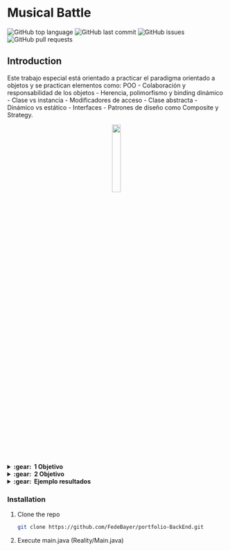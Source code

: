 # Musical Battle

![GitHub top language](https://img.shields.io/github/languages/top/FedeBayer/musicalBattle?style=for-the-badge)
![GitHub last commit](https://img.shields.io/github/last-commit/FedeBayer/musicalBattle?style=for-the-badge)
![GitHub issues](https://img.shields.io/github/issues/FedeBayer/musicalBattle?style=for-the-badge)
![GitHub pull requests](https://img.shields.io/github/issues-pr/FedeBayer/musicalBattle?style=for-the-badge)

## Introduction

Este trabajo especial está orientado a practicar el paradigma orientado a objetos y se practican elementos como:
POO - Colaboración y responsabilidad de los objetos - Herencia, polimorfismo y binding dinámico - Clase vs instancia - Modificadores de acceso - Clase abstracta - 
Dinámico vs estático - Interfaces - Patrones de diseño como Composite y Strategy.


<div align="center">
  <img src="https://img.freepik.com/premium-vector/abstract-music-background-vinyl-disk-explosion-vector-illustration_3482-3933.jpg?w=2000" width="20%"></img>
</div>


<details close="true">
  <summary><b>:gear: &nbsp;1 Objetivo</b></summary>

  Dado el reciente éxito de los realities, en especial el último de canciones, un canal de la competencia (cuya identidad no podemos revelar) decidió armar su propio reality de canto. Para poder organizarse mejor y facilitar la tarea de selección de participantes, armado de equipos y demás menesteres, la producción de dicho canal encargó la realización de un sistema para la apropiada administración de todo el reality.
  
En el reality participan un conjunto de coaches, que a su vez juegan el rol de jurados, y un conjunto de participantes. De los participantes, se registra su nombre, apellido, edad, géneros musicales de preferencia, idiomas en los que canta y los instrumentos que toca. La producción también almacena un conjunto de temas musicales que pueden ser cantados durante el reality. Cada tema musical tiene un título, un idioma, una lista de géneros musicales a los que pertenece y una lista de instrumentos musicales necesarios para interpretarlo durante el concurso (puede ser vacía).

  Cada coach/jurado tiene un listado de participantes asignados como equipo propio. Para una mejor organización, cada coach/jurado desea poder obtener:
● un listado de todos los instrumentos que pueden tocar los participantes de su equipo (no
debe haber repetidos)
  
● un listado de todos los idiomas que pueden cantar los participantes de su equipo (sin idiomas
repetidos)
  
● un listado de géneros de preferencia de los participantes de su equipo (sin repetidos y
ordenados alfabéticamente)
  
● El promedio de edad de su equipo
 
Durante el reality, se organizan batallas para decidir quién es expulsado del concurso en cada ronda.

Para poder organizar cada batalla, la producción del programa le pide a cada jurado que seleccione un participante de su equipo para cantar un determinado tema musical. Para esto y acorde al avance del programa se van solicitando a los jurados que busquen:
  
● Todos los participantes que canten en un determinado idioma, por ejemplo “inglés”.
  
● Todos los participantes que prefieran un determinado género, por ejemplo “rock”.
  
● Todos los participantes que canten en un determinado idioma y toquen un instrumento
específico.Por ejemplo, “Aleman” y “Guitarra”
  
● Todos los participantes que toquen “guitarra” y prefieran el género “balada” o que canten en
“inglés”.
  
● Todos los participantes mayores de una determinada edad.
  
● Los anteriores son algunos ejemplos de los listados que la producción le pide constantemente a los jurados. Se pueden agregar nuevos requerimientos de búsquedas así como combinación lógicas de los existentes.
  
Uno de los jurados se puso exigente y solo permite agregar a su equipo participantes que al menos toquen un determinado instrumento, conozcan ciertos idiomas y prefieran un determinado género.
Puntualmente, solo permite agregar participantes que toquen la batería, puedan cantar en español e inglés, y que prefieran “pop”. Es posible que este jurado cambie en tiempo de ejecución su
restricción para aceptar participantes, aunque los participantes ya aceptados no se eliminan si cambia su preferencia por nuevos participantes.

En esta primer parte no se implementan las batallas
</details>

<details close="true">
  <summary><b>:gear: &nbsp;2 Objetivo</b></summary>

Continuando con la implementación del reality de canto en esta segunda parte se agrega a lo realizado en la primera parte las siguientes características.

Los participantes pueden estar organizados en grupos y bandas, un grupo o banda posee una lista de miembros que los componen (pueden ser integrantes o incluso sub bandas). Una banda o grupo posee un nombre, y una edad (la cual se calcula como el promedio de las edades de cada uno de sus miembros). Los géneros de preferencia se calculan como la intersección de los géneros de preferencia de todos sus miembros. Por ejemplo si un grupo tienen dos miembros A y B, el integrante A tiene preferencias {g1,g2,g3,g4} y el integrante B las preferencias {g1,g4,g7,g11} el grupo tendrá como preferencias de géneros {g1, g4}. En el caso de los idiomas que pueden interpretar una banda o grupo se considera la unión de los idiomas de todos sus miembros (no pueden existir repetidos), lo mismo ocurre para los instrumentos que puede tocar una banda.
  
Ahora cada coach/jurado tiene un listado de participantes asignados como equipo propio, este listado puede incluir Bandas, Grupos o Integrantes solistas.
Para una mejor organización, cada coach/jurado desea poder obtener:

  ● Un listado de todos los instrumentos que pueden tocar los participantes de su equipo (no debe haber repetidos)

  ● Un listado de todos los idiomas que pueden cantar los participantes de su equipo (sin idiomas repetidos)
  
  ● Un listado de géneros de preferencia de los participantes de su equipo (sin repetidos y ordenados alfabéticamente)
  
  ● El promedio de edad de su equipo

Para las batallas, se desea que cada uno de los coachs/jurados pueda buscar entre sus participantes integrantes, bandas o grupos que :

  ● Canten en un determinado idioma, por ejemplo “inglés”

  ● Prefieren un determinado género, por ejemplo “rock”.

  ● Canten en un determinado idioma y toquen un instrumento específico. Por ejemplo, “Aleman” y “Guitarra”

  ● Todos los participantes mayores de una determinada edad.

  ● Puedan Interpretar un determinado Tema Musical

  ● Los anteriores son algunos ejemplos de los listados que la producción le pide constantemente a los jurados. Se pueden agregar nuevos requerimientos de búsquedas así como combinación lógicas de los existentes.

Aclaraciones sobre la búsqueda de participantes:

  1. Si una banda o grupo cumple con lo que está buscando el jurado, se debe retornar la banda o el grupo entero (respetando la organización interna de grupos y subgrupos)

  2. Si una banda o grupo NO cumple con lo que está buscando el jurado, se buscan posibles miembros de la banda que sí cumplan y se retorna a estos miembros.

  3. El mecanismo anterior se repite en cada nivel organizativo que tenga la banda o grupo.

  4. Un tema puede ser interpretado por una banda/grupo/solista si puede cantar en el idioma del tema y al menos uno de los géneros está entre las preferencias del grupo/banda/solista.Sin embargo, para los temas de la final se debe chequear además de lo anterior que la
</details>

<details close="true">
  <summary><b>:gear: &nbsp;Ejemplo resultados</b></summary>
  
```java
Informacion de equipos de Coach

Nombres de participantes de  equipo de coach: Lautaro
Instrumentos: 
[Guitarra, Piano]
Promedio edad: 
32.0
Generos de preferencia: 
[Jazz, Rock]


Nombres de participantes de  equipo de coach: Valentin
Instrumentos: 
[Guitarra, Piano, Violin, Bateria, Bajo]
Promedio edad: 
30.222222222222225
Generos de preferencia: 
[]
///////////////////////////////////
Criterios de participantes para batallas


Participantes que cantan en Ingles: 
[Banda Banda2 [miembros=[Participante [nombre=Kevin, apellido=Yante, edad=41, generosMusicalesPreferencia=[Musica clasica, Musica electronica], idiomas=[Aleman, Frances], instrumentos=[Violin, Bateria]]
, Participante [nombre=Ignacio, apellido=Varne, edad=22, generosMusicalesPreferencia=[Electro, Dupstep], idiomas=[Japones], instrumentos=[Bajo]]
, Banda Banda1 [miembros=[Participante [nombre=Carlos, apellido=Celor, edad=27, generosMusicalesPreferencia=[Musica clasica, Musica electronica], idiomas=[Aleman, Frances], instrumentos=[Violin, Bateria]]
, Participante [nombre=Juan, apellido=Zon, edad=39, generosMusicalesPreferencia=[Electro, Dupstep], idiomas=[Japones], instrumentos=[Bajo]]
, Participante [nombre=Pedro, apellido=Lanz, edad=17, generosMusicalesPreferencia=[Rock, Jazz], idiomas=[Español, Ingles], instrumentos=[Guitarra, Piano]]
]]
]]
]
Participantes que su genero preferido es Rock: 
[Participante [nombre=Pedro, apellido=Lanz, edad=17, generosMusicalesPreferencia=[Rock, Jazz], idiomas=[Español, Ingles], instrumentos=[Guitarra, Piano]]
]
Participantes que cantan en Aleman y tocan Guitarra: 
[Banda Banda2 [miembros=[Participante [nombre=Kevin, apellido=Yante, edad=41, generosMusicalesPreferencia=[Musica clasica, Musica electronica], idiomas=[Aleman, Frances], instrumentos=[Violin, Bateria]]
, Participante [nombre=Ignacio, apellido=Varne, edad=22, generosMusicalesPreferencia=[Electro, Dupstep], idiomas=[Japones], instrumentos=[Bajo]]
, Banda Banda1 [miembros=[Participante [nombre=Carlos, apellido=Celor, edad=27, generosMusicalesPreferencia=[Musica clasica, Musica electronica], idiomas=[Aleman, Frances], instrumentos=[Violin, Bateria]]
, Participante [nombre=Juan, apellido=Zon, edad=39, generosMusicalesPreferencia=[Electro, Dupstep], idiomas=[Japones], instrumentos=[Bajo]]
, Participante [nombre=Pedro, apellido=Lanz, edad=17, generosMusicalesPreferencia=[Rock, Jazz], idiomas=[Español, Ingles], instrumentos=[Guitarra, Piano]]
]]
]]
]
Participantes que son mayores a 19 años: 
[Banda Banda2 [miembros=[Participante [nombre=Kevin, apellido=Yante, edad=41, generosMusicalesPreferencia=[Musica clasica, Musica electronica], idiomas=[Aleman, Frances], instrumentos=[Violin, Bateria]]
, Participante [nombre=Ignacio, apellido=Varne, edad=22, generosMusicalesPreferencia=[Electro, Dupstep], idiomas=[Japones], instrumentos=[Bajo]]
, Banda Banda1 [miembros=[Participante [nombre=Carlos, apellido=Celor, edad=27, generosMusicalesPreferencia=[Musica clasica, Musica electronica], idiomas=[Aleman, Frances], instrumentos=[Violin, Bateria]]
, Participante [nombre=Juan, apellido=Zon, edad=39, generosMusicalesPreferencia=[Electro, Dupstep], idiomas=[Japones], instrumentos=[Bajo]]
, Participante [nombre=Pedro, apellido=Lanz, edad=17, generosMusicalesPreferencia=[Rock, Jazz], idiomas=[Español, Ingles], instrumentos=[Guitarra, Piano]]
]]
]]
]
Participantes que pueden interpretar tema1: 
[Participante [nombre=Pedro, apellido=Lanz, edad=17, generosMusicalesPreferencia=[Rock, Jazz], idiomas=[Español, Ingles], instrumentos=[Guitarra, Piano]]
]
///////////////////////////////////
Criterios con combinaciones logicas

Participantes que toquen “guitarra” y prefieran el género “balada” O que canten en “inglés”: 
[Participante [nombre=Marcos, apellido=Celor, edad=19, generosMusicalesPreferencia=[Rock, Jazz], idiomas=[Español, Ingles], instrumentos=[Guitarra, Piano]]
]
Participantes que toquen “guitarra” y prefieran el género “balada” Y que canten en “inglés”: 
[]
Participantes que NO prefieran el género “balada” y NO toquen guitarra: 
[Participante [nombre=Marcos, apellido=Celor, edad=19, generosMusicalesPreferencia=[Rock, Jazz], idiomas=[Español, Ingles], instrumentos=[Guitarra, Piano]]
]
///////////////////////////////////
Coach exigente


Coach exigente: Lautaro agrega a participante: Marcos ? 
false
Coach exigente: Lautaro cambio genero requerido de Pop a Rock 

Coach exigente: Lautaro agrega a participante: Marcos ? 
true


///////////////////////////////////
Lista para batalla
[Participante [nombre=Franco, apellido=Reter, edad=30, generosMusicalesPreferencia=[Rock, Jazz], idiomas=[Español, Ingles], instrumentos=[Guitarra, Piano]]
, Participante [nombre=Franco, apellido=Reter, edad=30, generosMusicalesPreferencia=[Electro, Dupstep], idiomas=[Japones], instrumentos=[Bajo]]
]


/////////
Batallas 

Lautaro vs Ulises
Ganador es: Empate

Por puntos
Lautaro vs Ulises
Ganador es: Lautaro

Marcos vs Carlos
Resultado = Empate

```
 
</details>



### Installation

1. Clone the repo
   ```sh
   git clone https://github.com/FedeBayer/portfolio-BackEnd.git
   ```
2. Execute main.java (Reality/Main.java)
